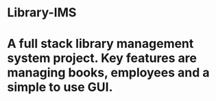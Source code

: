 # Library-IMS

# A full stack library management system project. Key features are managing books, employees and a simple to use GUI.
